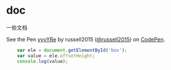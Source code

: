 # doc
一些文档
<p data-height="265" data-theme-id="0" data-slug-hash="vyvYRe" data-default-tab="js,result" data-user="russell2015" data-embed-version="2" data-pen-title="vyvYRe" class="codepen">See the Pen <a href="http://codepen.io/russell2015/pen/vyvYRe/">vyvYRe</a> by russell2015 (<a href="http://codepen.io/russell2015">@russell2015</a>) on <a href="http://codepen.io">CodePen</a>.</p>
<script async src="https://production-assets.codepen.io/assets/embed/ei.js"></script>

```javascript     
    var ele = document.getElementById('box');
    var value = ele.offsetHeight;
    console.log(value);
```
